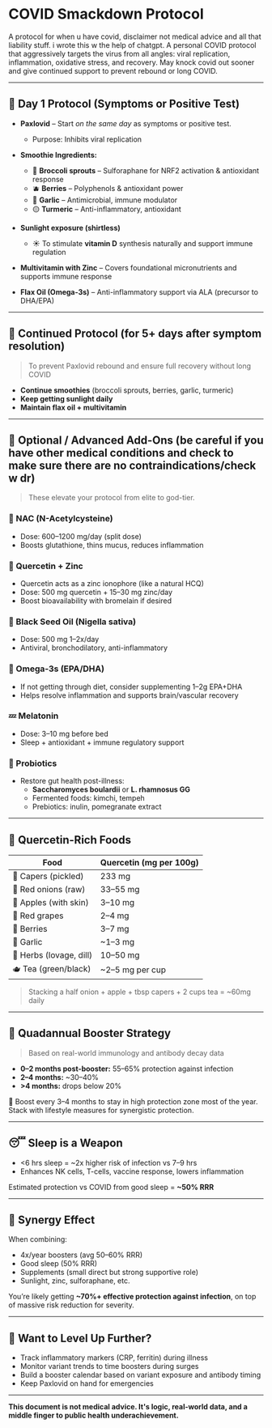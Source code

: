 # COVID Smackdown Protocol

A protocol for when u have covid, disclaimer not medical advice and all that liability stuff. i wrote this w the help of chatgpt. A personal COVID protocol that aggressively targets the virus from all angles: viral replication, inflammation, oxidative stress, and recovery. May knock covid out sooner and give continued support to prevent rebound or long COVID.

---

## 🚀 Day 1 Protocol (Symptoms or Positive Test)

- **Paxlovid** – Start *on the same day* as symptoms or positive test.
  - Purpose: Inhibits viral replication

- **Smoothie Ingredients:**
  - 🥦 **Broccoli sprouts** – Sulforaphane for NRF2 activation & antioxidant response
  - 🫐 **Berries** – Polyphenols & antioxidant power
  - 🧄 **Garlic** – Antimicrobial, immune modulator
  - 🟡 **Turmeric** – Anti-inflammatory, antioxidant

- **Sunlight exposure (shirtless)**
  - ☀️ To stimulate **vitamin D** synthesis naturally and support immune regulation

- **Multivitamin with Zinc** – Covers foundational micronutrients and supports immune response

- **Flax Oil (Omega-3s)** – Anti-inflammatory support via ALA (precursor to DHA/EPA)

---

## 🔁 Continued Protocol (for 5+ days after symptom resolution)
> To prevent Paxlovid rebound and ensure full recovery without long COVID

- **Continue smoothies** (broccoli sprouts, berries, garlic, turmeric)
- **Keep getting sunlight daily**
- **Maintain flax oil + multivitamin**

---

## 🧠 Optional / Advanced Add-Ons (be careful if you have other medical conditions and check to make sure there are no contraindications/check w dr)
> These elevate your protocol from elite to god-tier.

### 🔬 NAC (N-Acetylcysteine)
- Dose: 600–1200 mg/day (split dose)
- Boosts glutathione, thins mucus, reduces inflammation

### 🧪 Quercetin + Zinc
- Quercetin acts as a zinc ionophore (like a natural HCQ)
- Dose: 500 mg quercetin + 15–30 mg zinc/day
- Boost bioavailability with bromelain if desired

### 🌱 Black Seed Oil (Nigella sativa)
- Dose: 500 mg 1–2x/day
- Antiviral, bronchodilatory, anti-inflammatory

### 🧬 Omega-3s (EPA/DHA)
- If not getting through diet, consider supplementing 1–2g EPA+DHA
- Helps resolve inflammation and supports brain/vascular recovery

### 💤 Melatonin
- Dose: 3–10 mg before bed
- Sleep + antioxidant + immune regulatory support

### 🦠 Probiotics
- Restore gut health post-illness:
  - **Saccharomyces boulardii** or **L. rhamnosus GG**
  - Fermented foods: kimchi, tempeh
  - Prebiotics: inulin, pomegranate extract

---

## 🍎 Quercetin-Rich Foods
| Food | Quercetin (mg per 100g) |
|------|--------------------------|
| 🔴 Capers (pickled) | 233 mg |
| 🧅 Red onions (raw) | 33–55 mg |
| 🍏 Apples (with skin) | 3–10 mg |
| 🍇 Red grapes | 2–4 mg |
| 🍓 Berries | 3–7 mg |
| 🧄 Garlic | ~1–3 mg |
| 🌿 Herbs (lovage, dill) | 10–50 mg |
| 🫖 Tea (green/black) | ~2–5 mg per cup |

> Stacking a half onion + apple + tbsp capers + 2 cups tea = ~60mg daily

---

## 🧪 Quadannual Booster Strategy
> Based on real-world immunology and antibody decay data

- **0–2 months post-booster:** 55–65% protection against infection
- **2–4 months:** ~30–40%
- **>4 months:** drops below 20%

🧠 Boost every 3–4 months to stay in high protection zone most of the year.
Stack with lifestyle measures for synergistic protection.

---

## 😴 Sleep is a Weapon
- <6 hrs sleep = ~2x higher risk of infection vs 7–9 hrs
- Enhances NK cells, T-cells, vaccine response, lowers inflammation

Estimated protection vs COVID from good sleep = **~50% RRR**

---

## 🧬 Synergy Effect
When combining:
- 4x/year boosters (avg 50–60% RRR)
- Good sleep (50% RRR)
- Supplements (small direct but strong supportive role)
- Sunlight, zinc, sulforaphane, etc.

You’re likely getting **~70%+ effective protection against infection**, on top of massive risk reduction for severity.

---

## 🧪 Want to Level Up Further?
- Track inflammatory markers (CRP, ferritin) during illness
- Monitor variant trends to time boosters during surges
- Build a booster calendar based on variant exposure and antibody timing
- Keep Paxlovid on hand for emergencies

---

**This document is not medical advice. It's logic, real-world data, and a middle finger to public health underachievement.**


